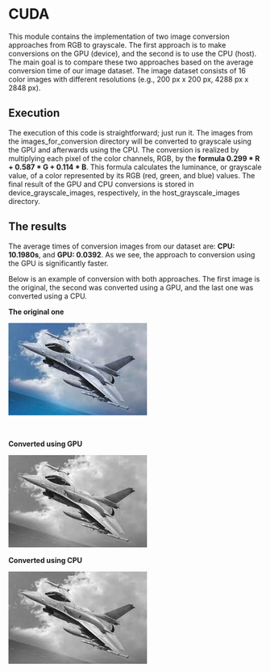 # CUDA

This module contains the implementation of two image conversion approaches from RGB to grayscale. The first approach is
to make conversions on the GPU (device), and the second is to use the CPU (host). The main goal is to compare these two
approaches based on the average conversion time of our image dataset. The image dataset consists of 16 color images with
different resolutions (e.g., 200 px x 200 px, 4288 px x 2848 px).

## Execution

The execution of this code is straightforward; just run it. The images from the images_for_conversion directory will be
converted to grayscale using the GPU and afterwards using the CPU. The conversion is realized by multiplying each pixel
of the color channels, RGB, by the **formula 0.299 * R + 0.587 * G + 0.114 * B**. This formula calculates the luminance,
or grayscale value, of a color represented by its RGB (red, green, and blue) values. The final result of the GPU and CPU
conversions is stored in device_grayscale_images, respectively, in the host_grayscale_images directory.

## The results

The average times of conversion images from our dataset are: **CPU: 10.1980s**, and **GPU: 0.0392**. As we see, the
approach to conversion using the GPU is significantly faster.

Below is an example of conversion with both approaches. The first image is the original, the second was converted using
a GPU, and the last one was converted using a CPU.

**The original one**

![](https://github.com/danielele77/Nosik_97890_feippds/blob/05/images_for_conversion/f16.jpg)

 

**Converted using GPU**

![](https://github.com/danielele77/Nosik_97890_feippds/blob/05/device_grayscale_images/gray_device_f16.jpg)

**Converted using CPU**

![](https://github.com/danielele77/Nosik_97890_feippds/blob/05/host_grayscale_images/gray_host_f16.jpg)
